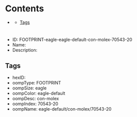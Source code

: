 



Contents
========

* [](#)
	* [Tags](#tags)

# 

- ID: FOOTPRINT-eagle-eagle-default-con-molex-70543-20
- Name: 
- Description: 

## Tags

- hexID: 
- oompType: FOOTPRINT
- oompSize: eagle
- oompColor: eagle-default
- oompDesc: con-molex
- oompIndex: 70543-20
- oompName: eagle-default/con-molex/70543-20
